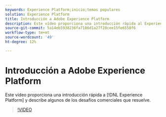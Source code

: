 ```yaml
---
keywords: Experience Platform;inicio;temas populares
solution: Experience Platform
title: Introducción a Adobe Experience Platform
description: Este vídeo proporciona una introducción rápida al Experience Platform y describe los desafíos comerciales que resuelve.
source-git-commit: 5a14eb5938236fa7186d1a27f28cee15fe6558f6
workflow-type: tm+mt
source-wordcount: '49'
ht-degree: 12%

---
```



# Introducción a Adobe Experience Platform

Este vídeo proporciona una introducción rápida a [!DNL Experience Platform] y describe algunos de los desafíos comerciales que resuelve.

>[!VIDEO](https://video.tv.adobe.com/v/32797?quality=12&learn=on)